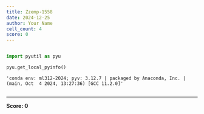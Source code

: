 ```yaml
---
title: Zzemp-1558
date: 2024-12-25
author: Your Name
cell_count: 4
score: 0
---
```


```python

```


```python
import pyutil as pyu
```


```python
pyu.get_local_pyinfo()
```




    'conda env: ml312-2024; pyv: 3.12.7 | packaged by Anaconda, Inc. | (main, Oct  4 2024, 13:27:36) [GCC 11.2.0]'




```python

```


---
**Score: 0**